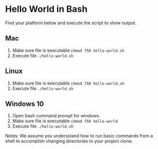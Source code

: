 # Hello World in Bash

Find your platform below and execute the script to show output.

## Mac
 1. Make sure file is executable ```chmod 750 hello-world.sh```
 2. Execute file ```./hello-world.sh```

## Linux
 1. Make sure file is executable ```chmod 750 hello-world.sh```
 2. Execute file ```./hello-world.sh```

## Windows 10
 1. Open bash command prompt for windows.
 2. Make sure file is executable ```chmod 750 hello-world```
 3. Execute file ```./hello-world.sh```

Notes: We assume you undersstand how to run basic commands from a shell to accomplish changing directories to your project clone.
